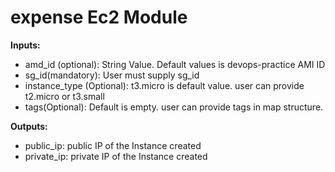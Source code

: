 # expense Ec2 Module

**Inputs:**

* amd_id (optional): String Value. Default values is devops-practice AMI ID
* sg_id(mandatory): User must supply sg_id
* instance_type (Optional): t3.micro is default value. user can provide t2.micro or t3.small
* tags(Optional): Default is empty. user can provide tags in map structure.

**Outputs:**

*  public_ip: public IP of the Instance created
* private_ip: private IP of the Instance created